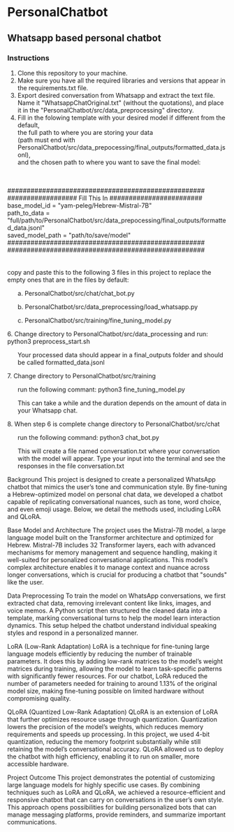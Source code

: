 # PersonalChatbot
## Whatsapp based personal chatbot

### Instructions
  1. Clone this repository to your machine.
  2. Make sure you have all the required libraries and versions that appear in the requirements.txt file.
  3. Export desired conversation from Whatsapp and extract the text file. Name it "WhatsappChatOriginal.txt" (without the quotations), and place it in the "PersonalChatbot/src/data_preprocessing" directory.
  4. Fill in the folowing template with your desired model if different from the default,<br />
     the full path to where you are storing your data <br />
     (path must end with PersonalChatbot/src/data_prepocessing/final_outputs/formatted_data.jsonl),<br />
     and the chosen path to where you want to save the final model:<br />
<br />
<br />
      ###################################################<br />
      ################## Fill This In ########################<br />
      base_model_id = "yam-peleg/Hebrew-Mistral-7B"<br />
      path_to_data = "full/path/to/PersonalChatbot/src/data_prepocessing/final_outputs/formatted_data.jsonl"<br />
      saved_model_path = "path/to/save/model"<br />
      ###################################################<br />
      ###################################################<br />
<br />
<br />
     copy and paste this to the following 3 files in this project to replace the empty ones that are in the files by default:
       <ul>a. PersonalChatbot/src/chat/chat_bot.py</ul>
       <ul>b. PersonalChatbot/src/data_preprocessing/load_whatsapp.py</ul>
       <ul>c. PersonalChatbot/src/training/fine_tuning_model.py</ul>
  6. Change directory to PersonalChatbot/src/data_processing and run: python3 preprocess_start.sh
     <ul>Your processed data should appear in a final_outputs folder and should be called formatted_data.jsonl</ul>
  7. Change directory to PersonalChatbot/src/training
     <ul>run the following commant: python3 fine_tuning_model.py</ul>
     <ul>This can take a while and the duration depends on the amount of data in your Whatsapp chat.</ul>
  8. When step 6 is complete change directory to PersonalChatbot/src/chat</ul>
     <ul>run the following command: python3 chat_bot.py</ul>
     <ul>This will create a file named conversation.txt where your conversation with the model will appear. Type your input into the terminal and see the responses in the file conversation.txt</ul>

Background
This project is designed to create a personalized WhatsApp chatbot that mimics the user’s tone and communication style. By fine-tuning a Hebrew-optimized model on personal chat data, we developed a chatbot capable of replicating conversational nuances, such as tone, word choice, and even emoji usage. Below, we detail the methods used, including LoRA and QLoRA.

Base Model and Architecture
The project uses the Mistral-7B model, a large language model built on the Transformer architecture and optimized for Hebrew. Mistral-7B includes 32 Transformer layers, each with advanced mechanisms for memory management and sequence handling, making it well-suited for personalized conversational applications. This model’s complex architecture enables it to manage context and nuance across longer conversations, which is crucial for producing a chatbot that "sounds" like the user.

Data Preprocessing
To train the model on WhatsApp conversations, we first extracted chat data, removing irrelevant content like links, images, and voice memos. A Python script then structured the cleaned data into a template, marking conversational turns to help the model learn interaction dynamics. This setup helped the chatbot understand individual speaking styles and respond in a personalized manner.

LoRA (Low-Rank Adaptation)
LoRA is a technique for fine-tuning large language models efficiently by reducing the number of trainable parameters. It does this by adding low-rank matrices to the model’s weight matrices during training, allowing the model to learn task-specific patterns with significantly fewer resources. For our chatbot, LoRA reduced the number of parameters needed for training to around 1.13% of the original model size, making fine-tuning possible on limited hardware without compromising quality.

QLoRA (Quantized Low-Rank Adaptation)
QLoRA is an extension of LoRA that further optimizes resource usage through quantization. Quantization lowers the precision of the model’s weights, which reduces memory requirements and speeds up processing. In this project, we used 4-bit quantization, reducing the memory footprint substantially while still retaining the model’s conversational accuracy. QLoRA allowed us to deploy the chatbot with high efficiency, enabling it to run on smaller, more accessible hardware.

Project Outcome
This project demonstrates the potential of customizing large language models for highly specific use cases. By combining techniques such as LoRA and QLoRA, we achieved a resource-efficient and responsive chatbot that can carry on conversations in the user’s own style. This approach opens possibilities for building personalized bots that can manage messaging platforms, provide reminders, and summarize important communications.
